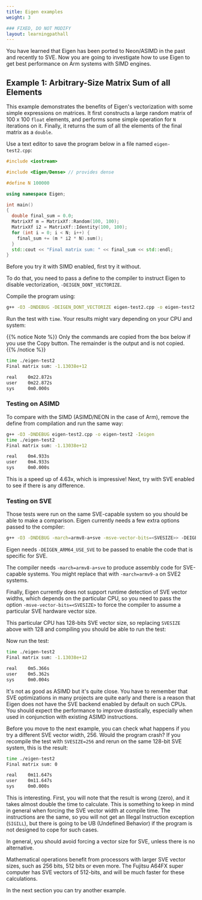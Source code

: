 ```yaml
---
title: Eigen examples
weight: 3

### FIXED, DO NOT MODIFY
layout: learningpathall
---
```


You have learned that Eigen has been ported to Neon/ASIMD in the past and recently to SVE. Now you are going to investigate how to use Eigen to get best performance on Arm systems with SIMD engines.

## Example 1: Arbitrary-Size Matrix Sum of all Elements

This example demonstrates the benefits of Eigen's vectorization with some simple expressions on matrices. It first constructs a large random matrix of 100 x 100 `float` elements, and performs some simple operation for `N` iterations on it. Finally, it returns the sum of all the elements of the final matrix as a `double`.

Use a text editor to save the program below in a file named `eigen-test2.cpp`:

```C++
#include <iostream>

#include <Eigen/Dense> // provides dense

#define N 100000

using namespace Eigen;

int main()
{
  double final_sum = 0.0;
  MatrixXf m = MatrixXf::Random(100, 100);
  MatrixXf i2 = MatrixXf::Identity(100, 100);
  for (int i = 0; i < N; i++) {
    final_sum += (m * i2 * N).sum();
  }
  std::cout << "Final matrix sum: " << final_sum << std::endl;
}
```


Before you try it with SIMD enabled, first try it without.

To do that, you need to pass a define to the compiler to instruct Eigen to disable vectorization, `-DEIGEN_DONT_VECTORIZE`.

Compile the program using:

```bash
g++ -O3 -DNDEBUG -DEIGEN_DONT_VECTORIZE eigen-test2.cpp -o eigen-test2 -Ieigen
```

Run the test with `time`. Your results might vary depending on your CPU and system:

{{% notice Note %}}
Only the commands are copied from the box below if you use the Copy button. The remainder is the output and is not copied.
{{% /notice %}}

```bash  { output_lines = "2-6" }
time ./eigen-test2
Final matrix sum: -1.13038e+12

real    0m22.872s
user    0m22.872s
sys     0m0.000s
```

### Testing on ASIMD

To compare with the SIMD (ASIMD/NEON in the case of Arm), remove the define from compilation and run the same way:


```bash  { output_lines = "3-7" }
g++ -O3 -DNDEBUG eigen-test2.cpp -o eigen-test2 -Ieigen
time ./eigen-test2
Final matrix sum: -1.13038e+12

real    0m4.933s
user    0m4.933s
sys     0m0.000s
```

This is a speed up of 4.63x, which is impressive! Next, try with SVE enabled to see if there is any difference.

### Testing on SVE

Those tests were run on the same SVE-capable system so you should be able to make a comparison.
Eigen currently needs a few extra options passed to the compiler:

```bash
g++ -O3 -DNDEBUG -march=armv8-a+sve -msve-vector-bits=<SVESIZE>> -DEIGEN_ARM64_USE_SVE eigen-test2.cpp -o eigen-test2 -Ieigen
```

Eigen needs `-DEIGEN_ARM64_USE_SVE` to be passed to enable the code that is specific for SVE.

The compiler needs `-march=armv8-a+sve` to produce assembly code for SVE-capable systems. You might replace that with `-march=armv9-a` on SVE2 systems.

Finally, Eigen currently does not support runtime detection of SVE vector widths, which depends on the particular CPU, so you need to pass the option `-msve-vector-bits=<SVESIZE>` to force the compiler to assume a particular SVE hardware vector size.

This particular CPU has 128-bits SVE vector size, so replacing `SVESIZE` above with 128 and compiling you should be able to run the test:

Now run the test:

```bash  { output_lines = "2-6" }
time ./eigen-test2
Final matrix sum: -1.13038e+12

real    0m5.366s
user    0m5.362s
sys     0m0.004s
```

It's not as good as ASIMD but it's quite close. You have to remember that SVE optimizations in many projects are quite early and there is a reason that Eigen does not have the SVE backend enabled by default on such CPUs. You should expect the performance to improve drastically, especially when used in conjunction with existing ASIMD instructions.

Before you move to the next example, you can check what happens if you try a different SVE vector width, 256. Would the program crash? If you recompile the test with `SVESIZE=256` and rerun on the same 128-bit SVE system, this is the result:

```bash  { output_lines = "2-6" }
time ./eigen-test2
Final matrix sum: 0

real    0m11.647s
user    0m11.647s
sys     0m0.000s
```

This is interesting. First, you will note that the result is wrong (zero), and it takes almost double the time to calculate. This is something to keep in mind in general when forcing the SVE vector width at compile time. The instructions are the same, so you will not get an Illegal Instruction exception (`SIGILL`), but there is going to be UB (Undefined Behavior) if the program is not designed to cope for such cases. 

In general, you should avoid forcing a vector size for SVE, unless there is no alternative.

Mathematical operations benefit from processors with larger SVE vector sizes, such as 256 bits, 512 bits or even more. The Fujitsu A64FX super computer has SVE vectors of 512-bits, and will be much faster for these calculations.

In the next section you can try another example.

